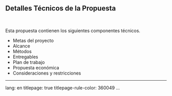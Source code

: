
## Detalles Técnicos de la Propuesta

> 

<br>

Esta propuesta contienen los siguientes componentes técnicos.

- Metas del proyecto
- Alcance
- Métodos
- Entregables
- Plan de trabajo
- Propuesta económica
- Consideraciones y restricciones







---
lang: en
titlepage: true
titlepage-rule-color: 360049
...

